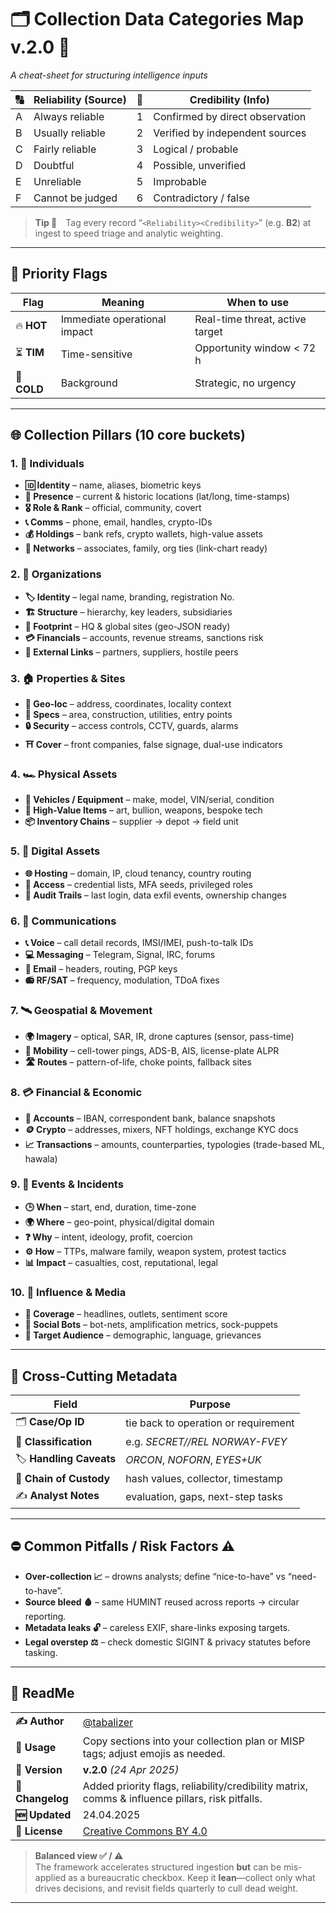 # 🗂️ Collection Data Categories Map v.2.0 🚀
*A cheat-sheet for structuring intelligence inputs*

| 🔠 | **Reliability (Source)** | 🔢 | **Credibility (Info)** |
|---|--------------------------|---|------------------------|
| A | Always reliable          | 1 | Confirmed by direct observation |
| B | Usually reliable         | 2 | Verified by independent sources |
| C | Fairly reliable          | 3 | Logical / probable |
| D | Doubtful                 | 4 | Possible, unverified |
| E | Unreliable               | 5 | Improbable |
| F | Cannot be judged         | 6 | Contradictory / false |

> **Tip 🔧** Tag every record “`<Reliability><Credibility>`” (e.g. **B2**) at ingest to speed triage and analytic weighting.

---

## 🎯 Priority Flags
| Flag | Meaning | When to use |
|------|---------|-------------|
| 🔥 **HOT** | Immediate operational impact | Real-time threat, active target |
| ⏳ **TIM** | Time-sensitive | Opportunity window < 72 h |
| 🧊 **COLD** | Background | Strategic, no urgency |

---

## 🌐 Collection Pillars (10 core buckets)

### 1. 👤 Individuals
- **🆔 Identity** – name, aliases, biometric keys  
- **📍 Presence** – current & historic locations (lat/long, time-stamps)  
- **🎖️ Role & Rank** – official, community, covert  
- **📞 Comms** – phone, email, handles, crypto-IDs  
- **💰 Holdings** – bank refs, crypto wallets, high-value assets  
- **🤝 Networks** – associates, family, org ties (link-chart ready)  

### 2. 🏢 Organizations
- **🏷️ Identity** – legal name, branding, registration No.  
- **🏗️ Structure** – hierarchy, key leaders, subsidiaries  
- **📍 Footprint** – HQ & global sites (geo-JSON ready)  
- **💳 Financials** – accounts, revenue streams, sanctions risk  
- **🔗 External Links** – partners, suppliers, hostile peers  

### 3. 🏠 Properties & Sites
- **📍 Geo-loc** – address, coordinates, locality context  
- **📝 Specs** – area, construction, utilities, entry points  
- **🔒 Security** – access controls, CCTV, guards, alarms  
- **⛩️ Cover** – front companies, false signage, dual-use indicators  

### 4. 🏎️ Physical Assets
- **🚗 Vehicles / Equipment** – make, model, VIN/serial, condition  
- **💎 High-Value Items** – art, bullion, weapons, bespoke tech  
- **📦 Inventory Chains** – supplier → depot → field unit  

### 5. 💾 Digital Assets
- **🌐 Hosting** – domain, IP, cloud tenancy, country routing  
- **🔐 Access** – credential lists, MFA seeds, privileged roles  
- **📜 Audit Trails** – last login, data exfil events, ownership changes  

### 6. 💬 Communications
- **📞 Voice** – call detail records, IMSI/IMEI, push-to-talk IDs  
- **💻 Messaging** – Telegram, Signal, IRC, forums  
- **📧 Email** – headers, routing, PGP keys  
- **📻 RF/SAT** – frequency, modulation, TDoA fixes  

### 7. 🛰️ Geospatial & Movement
- **🌍 Imagery** – optical, SAR, IR, drone captures (sensor, pass-time)  
- **🚚 Mobility** – cell-tower pings, ADS-B, AIS, license-plate ALPR  
- **🛣️ Routes** – pattern-of-life, choke points, fallback sites  

### 8. 💳 Financial & Economic
- **🏦 Accounts** – IBAN, correspondent bank, balance snapshots  
- **🪙 Crypto** – addresses, mixers, NFT holdings, exchange KYC docs  
- **📈 Transactions** – amounts, counterparties, typologies (trade-based ML, hawala)  

### 9. 📅 Events & Incidents
- **🕒 When** – start, end, duration, time-zone  
- **🌍 Where** – geo-point, physical/digital domain  
- **❓ Why** – intent, ideology, profit, coercion  
- **⚙️ How** – TTPs, malware family, weapon system, protest tactics  
- **📊 Impact** – casualties, cost, reputational, legal  

### 10. 📢 Influence & Media
- **📰 Coverage** – headlines, outlets, sentiment score  
- **🤖 Social Bots** – bot-nets, amplification metrics, sock-puppets  
- **🎯 Target Audience** – demographic, language, grievances  

---

## 🧩 Cross-Cutting Metadata
| Field | Purpose |
|-------|---------|
| 🗂️ **Case/Op ID** | tie back to operation or requirement |
| 🔐 **Classification** | e.g. *SECRET//REL NORWAY-FVEY* |
| 🏷️ **Handling Caveats** | *ORCON*, *NOFORN*, *EYES+UK* |
| 🔄 **Chain of Custody** | hash values, collector, timestamp |
| ✍️ **Analyst Notes** | evaluation, gaps, next-step tasks |

---

## ⛔ Common Pitfalls / Risk Factors ⚠️
- **Over-collection 📈** – drowns analysts; define “nice-to-have” vs “need-to-have”.
- **Source bleed 🩸** – same HUMINT reused across reports → circular reporting.
- **Metadata leaks 🔓** – careless EXIF, share-links exposing targets.
- **Legal overstep ⚖️** – check domestic SIGINT & privacy statutes before tasking.

---

## 📖 ReadMe
| | |
|---|---|
| **✍️ Author** | [@tabalizer](https://twitter.com/tabalizer) |
| **📌 Usage** | Copy sections into your collection plan or MISP tags; adjust emojis as needed. |
| **📅 Version** | **v.2.0** *(24 Apr 2025)* |
| **🔄 Changelog** | Added priority flags, reliability/credibility matrix, comms & influence pillars, risk pitfalls. |
| **🆕 Updated** | 24.04.2025 |
| **📜 License** | [Creative Commons BY 4.0](https://creativecommons.org/licenses/by/4.0/) |

> **Balanced view ✅ / ⚠️**  
> The framework accelerates structured ingestion **but** can be mis-applied as a bureaucratic checkbox. Keep it **lean**—collect only what drives decisions, and revisit fields quarterly to cull dead weight.

---
